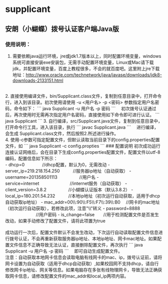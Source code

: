 # supplicant 
## 安朗（小蝴蝶）拨号认证客户端Java版
### 使用说明：<br>
1. 需要依赖java运行环境，jre或jdk1.7版本以上，同时配置环境变量，windows系统可直接安装exe安装包，无需手动配置环境变量，Linux或Mac请下载jdk，并配置环境变量，百度上教程很多，不会的就百度吧。这里附上jre下载地址：http://www.oracle.com/technetwork/java/javase/downloads/jdk8-downloads-2133151.html
<br>
2. 直接使用编译文件，bin/Supplicant.class文件，复制到任意目录中，打开命令行，进入到该目录。初次使用请使用 -u <用户名> -p <密码> 参数指定用户名密码，命令如下：
 ```
 java Supplicant -u 用户名 -p 密码
 ```
　初次拨号认证通过后，再次使用时无需再次指定用户名密码，直接使用如下命令即可进行认证。
 ```
 java Supplicant 
 ```
3. 自行编译，src/Supplicant.java文件，复制到任意目录中，打开命令行工具，进入该目录，执行 
 ```
 javac Supplicant.java 
 ```
　进行编译，会生成 Supplicant.class文件，然后按照2.所述进行操作。<br>
4. 使用-c参数可指定配置文件，但默认读取当前目录下的config.properties配置文件，如
 ```
 java Supplicant -c config.propties
 ```
### 配置说明
初次成功运行连接认证网络后，会在目录下生成config.properties配置文件，配置文件以utf-8编码，配置信息如下所示：<br>
- dhcp=0　　　　//dhcp配置，默认为0，无需改动
- server_ip=219.218.154.250　　　//服务器ip地址（自动获取）
- username=201358501113　　　　　//用户名
- service=internet　　　　　　　//internet服务（自动获取）
- client_version=3.8.2　　　　　//小蝴蝶认证版本（默认3.8.2）
- local_ip=180.201.54.232　　　//本地ip地址（初次运行自动获取，适用于dhcp自动获取ip地址）
- mac_addr=00\\:90\\:F5\\:F7\\:39\\:B0 　//网卡的mac地址（初次运行自动获取），若修改此项，注意"\\"转义
- password=8888 　　　　　　　//用户密码
- is_change=false　　//用于检测配置文件是否发生改动，如果手动修改了配置文件，请将此项置为true
<br><br>
成功运行一次后，配置文件默认不会发生改动，下次运行自动读取配置文件信息进行拨号认证，不会再重新获取服务器ip地址、本地ip地址、网卡mac地址。如果配置文件信息不正确导致无法认证，直接删除配置文件，再次执行
```
java Supplicant -u 用户名 -p 密码 
```
　即可自动生成配置文件。<br>
注意：自动获取本地网卡信息会读取电脑有线网卡的mac、ip，拨号认证前，请将网卡设置为自动获取（适用于dhcp自动获取）,如果校园网不支持dhcp，请自行修改网卡ip地址、网关等信息。如果电脑存在多张有线物理网卡，导致无法正确获取网卡信息，请修改配置文件的mac_addr和local_ip两项内容。<br>
